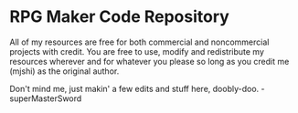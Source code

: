 # RPG Maker Code Repository
All of my resources are free for both commercial and noncommercial projects with credit.
You are free to use, modify and redistribute my resources wherever and for whatever you please so long as you credit me (mjshi) as the original author.

Don't mind me, just makin' a few edits and stuff here, doobly-doo. -superMasterSword
